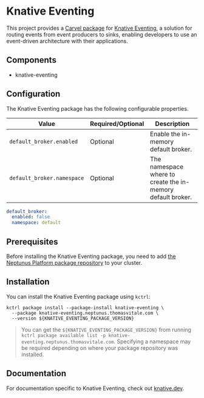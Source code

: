 # Knative Eventing

This project provides a [Carvel package](https://carvel.dev/kapp-controller/docs/latest/packaging) for [Knative Eventing](https://knative.dev/docs/eventing), a solution for routing events from event producers to sinks, enabling developers to use an event-driven architecture with their applications.

## Components

* knative-eventing

## Configuration

The Knative Eventing package has the following configurable properties.

| Value | Required/Optional | Description |
|-------|-------------------|-------------|
| `default_broker.enabled` | Optional | Enable the in-memory default broker. |
| `default_broker.namespace` | Optional | The namespace where to create the in-memory default broker. |

```yaml
default_broker:
  enabled: false
  namespace: default
```

## Prerequisites

Before installing the Knative Eventing package, you need to add [the Neptunus Platform package repository](https://github.com/neptunus-platform/package-repository) to your cluster.

## Installation

You can install the Knative Eventing package using `kctrl`:

   ```shell
   kctrl package install --package-install knative-eventing \
     --package knative-eventing.neptunus.thomasvitale.com \
     --version ${KNATIVE_EVENTING_PACKAGE_VERSION}
   ```

   > You can get the `${KNATIVE_EVENTING_PACKAGE_VERSION}` from running `kctrl
   > package available list -p knative-eventing.neptunus.thomasvitale.com`.
   > Specifying a namespace may be required depending on where your package
   > repository was installed.

## Documentation

For documentation specific to Knative Eventing, check out [knative.dev](https://knative.dev).
